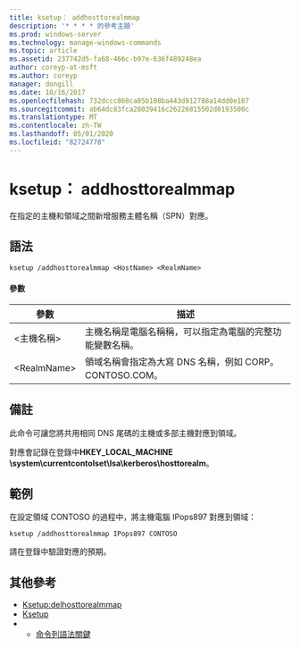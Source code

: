 ```yaml
---
title: ksetup： addhosttorealmmap
description: '* * * * 的參考主題'
ms.prod: windows-server
ms.technology: manage-windows-commands
ms.topic: article
ms.assetid: 237742d5-fa68-466c-b97e-636f489248ea
author: coreyp-at-msft
ms.author: coreyp
manager: dongill
ms.date: 10/16/2017
ms.openlocfilehash: 732dccc868ca85b108ba443d912788a14dd0e107
ms.sourcegitcommit: ab64dc83fca28039416c26226815502d0193500c
ms.translationtype: MT
ms.contentlocale: zh-TW
ms.lasthandoff: 05/01/2020
ms.locfileid: "82724778"
---
```

# <a name="ksetupaddhosttorealmmap"></a>ksetup： addhosttorealmmap



在指定的主機和領域之間新增服務主體名稱（SPN）對應。

## <a name="syntax"></a>語法

```
ksetup /addhosttorealmmap <HostName> <RealmName>
```

#### <a name="parameters"></a>參數

|參數|描述|
|---------|-----------|
|\<主機名稱>|主機名稱是電腦名稱稱，可以指定為電腦的完整功能變數名稱。|
|\<RealmName>|領域名稱會指定為大寫 DNS 名稱，例如 CORP。CONTOSO.COM。|

## <a name="remarks"></a>備註

此命令可讓您將共用相同 DNS 尾碼的主機或多部主機對應到領域。

對應會記錄在登錄中**HKEY_LOCAL_MACHINE \system\currentcontolset\lsa\kerberos\hosttorealm**。

## <a name="examples"></a>範例

在設定領域 CONTOSO 的過程中，將主機電腦 IPops897 對應到領域：
```
ksetup /addhosttorealmmap IPops897 CONTOSO
```
請在登錄中驗證對應的預期。

## <a name="additional-references"></a>其他參考

-   [Ksetup:delhosttorealmmap](ksetup-delhosttorealmmap.md)
-   [Ksetup](ksetup.md)
-   - [命令列語法關鍵](command-line-syntax-key.md)